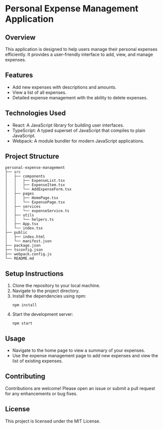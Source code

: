 # Personal Expense Management Application

## Overview
This application is designed to help users manage their personal expenses efficiently. It provides a user-friendly interface to add, view, and manage expenses.

## Features
- Add new expenses with descriptions and amounts.
- View a list of all expenses.
- Detailed expense management with the ability to delete expenses.

## Technologies Used
- React: A JavaScript library for building user interfaces.
- TypeScript: A typed superset of JavaScript that compiles to plain JavaScript.
- Webpack: A module bundler for modern JavaScript applications.

## Project Structure
```
personal-expense-management
├── src
│   ├── components
│   │   ├── ExpenseList.tsx
│   │   ├── ExpenseItem.tsx
│   │   └── AddExpenseForm.tsx
│   ├── pages
│   │   ├── HomePage.tsx
│   │   └── ExpensePage.tsx
│   ├── services
│   │   └── expenseService.ts
│   ├── utils
│   │   └── helpers.ts
│   ├── App.tsx
│   └── index.tsx
├── public
│   ├── index.html
│   └── manifest.json
├── package.json
├── tsconfig.json
├── webpack.config.js
└── README.md
```

## Setup Instructions
1. Clone the repository to your local machine.
2. Navigate to the project directory.
3. Install the dependencies using npm:
   ```
   npm install
   ```
4. Start the development server:
   ```
   npm start
   ```

## Usage
- Navigate to the home page to view a summary of your expenses.
- Use the expense management page to add new expenses and view the list of existing expenses.

## Contributing
Contributions are welcome! Please open an issue or submit a pull request for any enhancements or bug fixes.

## License
This project is licensed under the MIT License.